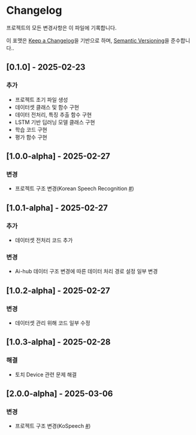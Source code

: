 # Changelog

프로젝트의 모든 변경사항은 이 파일에 기록합니다.

이 포맷은 [Keep a Changelog](https://keepachangelog.com/en/1.1.0/)을 기반으로 하며,
[Semantic Versioning](https://semver.org/spec/v2.0.0.html)을 준수합니다..

## [0.1.0] - 2025-02-23

### 추가
- 프로젝트 초기 파일 생성
- 데이터셋 클래스 및 함수 구현
- 데이터 전처리, 특징 추출 함수 구현
- LSTM 기반 딥러닝 모델 클래스 구현
- 학습 코드 구현
- 평가 함수 구현

## [1.0.0-alpha] - 2025-02-27

### 변경
- 프로젝트 구조 변경(Korean Speech Recognition [#](https://github.com/jeongwonkwak/Korean-Speech-Recognition))

## [1.0.1-alpha] - 2025-02-27

### 추가
- 데이터셋 전처리 코드 추가

### 변경
- Ai-hub 데이터 구조 변경에 따른 데이터 처리 경로 설정 일부 변경
  
## [1.0.2-alpha] - 2025-02-27

### 변경
- 데이터셋 관리 위해 코드 일부 수정

## [1.0.3-alpha] - 2025-02-28

### 해결
- 토치 Device 관련 문제 해결

## [2.0.0-alpha] - 2025-03-06

### 변경
- 프로젝트 구조 변경(KoSpeech [#](https://github.com/sooftware/kospeech))